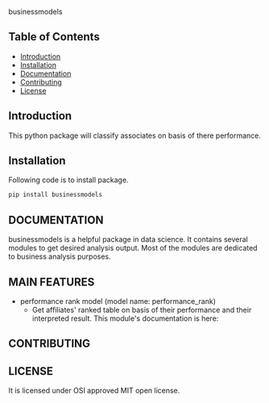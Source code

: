 businessmodels

## Table of Contents

- [Introduction](#introduction)
- [Installation](#installation)
- [Documentation](#documentation)
- [Contributing](#contributing)
- [License](#license)

## Introduction

This python package will classify associates on basis of there performance. 

## Installation

Following code is to install package.

```bash
pip install businessmodels
```

## DOCUMENTATION
businessmodels is a helpful package in data science. It contains several modules to get desired analysis output. Most of the modules are dedicated to business analysis purposes.

## MAIN FEATURES
- performance rank model (model name: performance_rank)
    - Get affiliates' ranked table on basis of their performance and their interpreted result. This module's documentation is here: 

## CONTRIBUTING


## LICENSE
It is licensed under OSI approved MIT open license.

